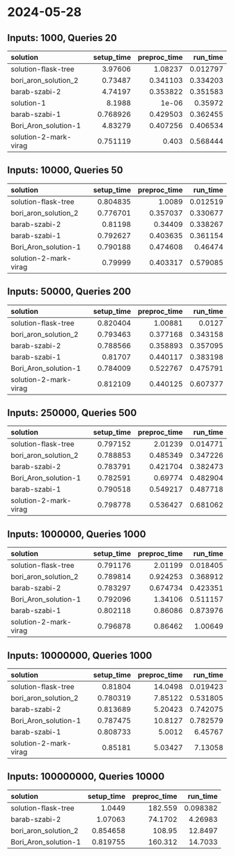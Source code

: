 # 2024-05-28

## Inputs: 1000, Queries 20

| solution              |   setup_time |   preproc_time |   run_time |
|:----------------------|-------------:|---------------:|-----------:|
| solution-flask-tree   |     3.97606  |       1.08237  |   0.012797 |
| bori_aron_solution_2  |     0.73487  |       0.341103 |   0.334203 |
| barab-szabi-2         |     4.74197  |       0.353822 |   0.351583 |
| solution-1            |     8.1988   |       1e-06    |   0.35972  |
| barab-szabi-1         |     0.768926 |       0.429503 |   0.362455 |
| Bori_Aron_solution-1  |     4.83279  |       0.407256 |   0.406534 |
| solution-2-mark-virag |     0.751119 |       0.403    |   0.568444 |

## Inputs: 10000, Queries 50

| solution              |   setup_time |   preproc_time |   run_time |
|:----------------------|-------------:|---------------:|-----------:|
| solution-flask-tree   |     0.804835 |       1.0089   |   0.012519 |
| bori_aron_solution_2  |     0.776701 |       0.357037 |   0.330677 |
| barab-szabi-2         |     0.81198  |       0.34409  |   0.338267 |
| barab-szabi-1         |     0.792627 |       0.403635 |   0.361154 |
| Bori_Aron_solution-1  |     0.790188 |       0.474608 |   0.46474  |
| solution-2-mark-virag |     0.79999  |       0.403317 |   0.579085 |

## Inputs: 50000, Queries 200

| solution              |   setup_time |   preproc_time |   run_time |
|:----------------------|-------------:|---------------:|-----------:|
| solution-flask-tree   |     0.820404 |       1.00881  |   0.0127   |
| bori_aron_solution_2  |     0.793463 |       0.377168 |   0.343158 |
| barab-szabi-2         |     0.788566 |       0.358893 |   0.357095 |
| barab-szabi-1         |     0.81707  |       0.440117 |   0.383198 |
| Bori_Aron_solution-1  |     0.784009 |       0.522767 |   0.475791 |
| solution-2-mark-virag |     0.812109 |       0.440125 |   0.607377 |

## Inputs: 250000, Queries 500

| solution              |   setup_time |   preproc_time |   run_time |
|:----------------------|-------------:|---------------:|-----------:|
| solution-flask-tree   |     0.797152 |       2.01239  |   0.014771 |
| bori_aron_solution_2  |     0.788853 |       0.485349 |   0.347226 |
| barab-szabi-2         |     0.783791 |       0.421704 |   0.382473 |
| Bori_Aron_solution-1  |     0.782591 |       0.69774  |   0.482904 |
| barab-szabi-1         |     0.790518 |       0.549217 |   0.487718 |
| solution-2-mark-virag |     0.798778 |       0.536427 |   0.681062 |

## Inputs: 1000000, Queries 1000

| solution              |   setup_time |   preproc_time |   run_time |
|:----------------------|-------------:|---------------:|-----------:|
| solution-flask-tree   |     0.791176 |       2.01199  |   0.018405 |
| bori_aron_solution_2  |     0.789814 |       0.924253 |   0.368912 |
| barab-szabi-2         |     0.783297 |       0.674734 |   0.423351 |
| Bori_Aron_solution-1  |     0.792096 |       1.34106  |   0.511157 |
| barab-szabi-1         |     0.802118 |       0.86086  |   0.873976 |
| solution-2-mark-virag |     0.796878 |       0.86462  |   1.00649  |

## Inputs: 10000000, Queries 1000

| solution              |   setup_time |   preproc_time |   run_time |
|:----------------------|-------------:|---------------:|-----------:|
| solution-flask-tree   |     0.81804  |       14.0498  |   0.019423 |
| bori_aron_solution_2  |     0.780319 |        7.85122 |   0.531805 |
| barab-szabi-2         |     0.813689 |        5.20423 |   0.742075 |
| Bori_Aron_solution-1  |     0.787475 |       10.8127  |   0.782579 |
| barab-szabi-1         |     0.808733 |        5.0012  |   6.45767  |
| solution-2-mark-virag |     0.85181  |        5.03427 |   7.13058  |

## Inputs: 100000000, Queries 10000

| solution             |   setup_time |   preproc_time |   run_time |
|:---------------------|-------------:|---------------:|-----------:|
| solution-flask-tree  |     1.0449   |       182.559  |   0.098382 |
| barab-szabi-2        |     1.07063  |        74.1702 |   4.26983  |
| bori_aron_solution_2 |     0.854658 |       108.95   |  12.8497   |
| Bori_Aron_solution-1 |     0.819755 |       160.312  |  14.7033   |